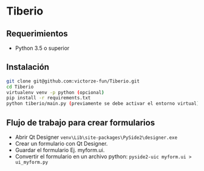 # Tiberio

## Requerimientos
- Python 3.5 o superior

## Instalación
```bash
git clone git@github.com:victorze-fun/Tiberio.git
cd Tiberio
virtualenv venv -p python (opcional)
pip install -r requirements.txt
python tiberio/main.py (previamente se debe activar el entorno virtual)
```

## Flujo de trabajo para crear formularios
* Abrir Qt Designer `venv\Lib\site-packages\PySide2\designer.exe`
* Crear un formulario con Qt Designer.
* Guardar el formulario Ej. myform.ui.
* Convertir el formulario en un archivo python: `pyside2-uic myform.ui > ui_myform.py`

